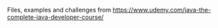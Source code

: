 Files, examples and challenges from https://www.udemy.com/java-the-complete-java-developer-course/

